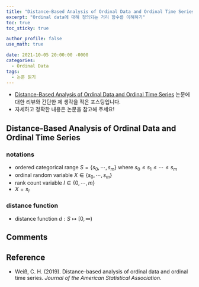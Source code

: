 ```yaml
---
title: "Distance-Based Analysis of Ordinal Data and Ordinal Time Series (논문 읽기)"
excerpt: "Ordinal data에 대해 정의되는 거리 함수를 이해하기"
toc: true
toc_sticky: true

author_profile: false
use_math: true

date: 2021-10-05 20:00:00 -0000
categories: 
  - Ordinal Data
tags:
  - 논문 읽기
---
```



- [Distance-Based Analysis of Ordinal Data and Ordinal Time Series](https://www.tandfonline.com/doi/pdf/10.1080/01621459.2019.1604370?needAccess=true) 논문에 대한 리뷰와 간단한 제 생각을 적은 포스팅입니다.
- 자세하고 정확한 내용은 논문을 참고해 주세요!

## Distance-Based Analysis of Ordinal Data and Ordinal Time Series

### notations

- ordered categorical range $S = \{s_0, \cdots, s_m \}$ where $s_0 \leq s_1 \leq \cdots \leq s_m$
- ordinal random variable $X \in \{s_0, \cdots, s_m \}$
- rank count variable $I \in \{ 0, \cdots, m \}$
- $X = s_I$

### distance function

- distance function $d: S \mapsto [0, \infty)$

## Comments


## Reference 
- Weiß, C. H. (2019). Distance-based analysis of ordinal data and ordinal time series. _Journal of the American Statistical Association_.
<!--stackedit_data:
eyJoaXN0b3J5IjpbMjAyMzkzOTk1NiwyNzM5NTM5NzJdfQ==
-->